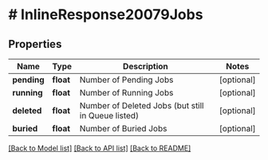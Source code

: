 # # InlineResponse20079Jobs

## Properties

Name | Type | Description | Notes
------------ | ------------- | ------------- | -------------
**pending** | **float** | Number of Pending Jobs | [optional]
**running** | **float** | Number of Running Jobs | [optional]
**deleted** | **float** | Number of Deleted Jobs (but still in Queue listed) | [optional]
**buried** | **float** | Number of Buried Jobs | [optional]

[[Back to Model list]](../../README.md#models) [[Back to API list]](../../README.md#endpoints) [[Back to README]](../../README.md)
